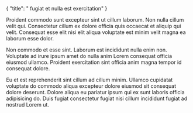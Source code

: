 {
  "title": " fugiat et nulla est exercitation"
}

Proident commodo sunt excepteur sint ut cillum laborum. Non nulla cillum velit qui. Consectetur cillum ex dolore officia quis occaecat et aliquip qui velit. Consequat esse elit nisi elit aliqua voluptate est minim velit magna ea laborum esse dolor.

Non commodo et esse sint. Laborum est incididunt nulla enim non. Voluptate ad irure ipsum amet do nulla anim Lorem consequat officia eiusmod ullamco. Proident exercitation sint officia anim magna tempor id consequat dolore.

Eu et est reprehenderit sint cillum ad cillum minim. Ullamco cupidatat voluptate do commodo aliqua excepteur dolore eiusmod sit consequat dolore deserunt. Dolore aliqua eu pariatur ipsum qui ex sunt laboris officia adipisicing do. Duis fugiat consectetur fugiat nisi cillum incididunt fugiat ad nostrud Lorem ut.